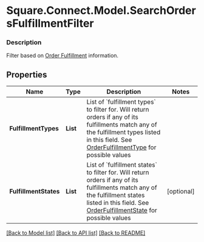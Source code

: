 # Square.Connect.Model.SearchOrdersFulfillmentFilter

### Description

Filter based on [Order Fulfillment](#type-orderfulfillment) information.

## Properties

Name | Type | Description | Notes
------------ | ------------- | ------------- | -------------
**FulfillmentTypes** | **List<string>** | List of &#x60;fulfillment types&#x60; to filter for. Will return orders if any of its fulfillments match any of the fulfillment types listed in this field. See [OrderFulfillmentType](#type-orderfulfillmenttype) for possible values | 
**FulfillmentStates** | **List<string>** | List of &#x60;fulfillment states&#x60; to filter for. Will return orders if any of its fulfillments match any of the fulfillment states listed in this field. See [OrderFulfillmentState](#type-orderfulfillmentstate) for possible values | [optional] 



[[Back to Model list]](../README.md#documentation-for-models) [[Back to API list]](../README.md#documentation-for-api-endpoints) [[Back to README]](../README.md)

